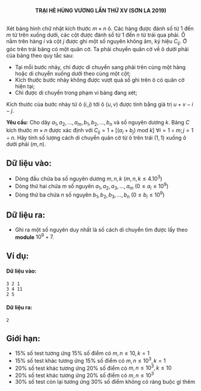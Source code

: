 **<center>TRẠI HÈ HÙNG VƯƠNG LẦN THỨ XⅤ (SƠN LA 2019)</center>**
<br>

Xét bảng hình chữ nhật kích thước $m×n$ ô. Các hàng được đánh số từ $1$ đến $m$ từ trên xuống dưới, các cột được đánh số từ $1$ đến $n$ từ trái qua phải. Ô nằm trên hàng $i$ và cột $j$ được ghi một số nguyên không âm, ký hiệu $C_{ij}$. Ở góc trên trái bảng có một quân cờ. Ta phải chuyển quân cờ về ô dưới phải của bảng theo quy tắc sau:
- Tại mỗi bước nhảy, chỉ được di chuyển sang phải trên cùng một hàng hoặc di chuyển xuống dưới theo cùng một cột;
- Kích thước bước nhảy không được vượt quá số ghi trên ô có quân cờ hiện tại;
- Chỉ được di chuyển trong phạm vi bảng đang xét;

Kích thước của bước nhảy từ ô $(i,j)$ tới ô $(u,v)$ được tính bằng giá trị $u+v-i-j$.

**Yêu cầu**: Cho dãy $a_1,a_2,…,a_m, b_1,b_2,…,b_n$ và số nguyên dương $k$. Bảng $C$ kích thước $m×n$ được xác định với $C_{ij}=1+[(a_i+b_j )\text{ mod }k]\  ∀i=1÷m; j=1÷n$. Hãy tính số lượng cách di chuyển quân cờ từ ô trên trái $(1,1)$ xuống ô dưới phải $(m,n)$.

## Dữ liệu vào:
- Dòng đầu chứa ba số nguyên dương $m,n,k\ (m,n,k≤4.10^3)$
- Dòng thứ hai chứa $m$ số nguyên $a_1,a_2,a_3,…,a_m\ (0≤a_i≤10^9)$
- Dòng thứ ba chứa $n$ số nguyên $b_1,b_2,b_3,…,b_n\ (0≤b_i≤10^9)$

## Dữ liệu ra:
- Ghi ra một số nguyên duy nhất là số cách di chuyển tìm được lấy theo **module** $10^9+7$.

## Ví dụ:
#### Dữ liệu vào:
```
3 2 1
3 4 11
2 5
```

#### Dữ liệu ra:
```
2
```

## Giới hạn:
- $15\%$ số test tương ứng $15\%$ số điểm có $m,n≤10,k=1$
- $15\%$ số test khác tương ứng $15\%$ số điểm có $m,n≤10^3,k=1$
- $20\%$ số test khác tương ứng $20\%$ số điểm có $m,n≤10^3,k≤10$
- $20\%$ số test khác tương ứng $20\%$ số điểm có $m,n≤10^3$
- $30\%$ số test còn lại tương ứng $30\%$ số điểm không có ràng buộc gì thêm